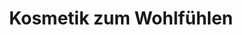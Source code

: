 ---
title: "Kosmetik zum Wohlfühlen"
url: /bad-fuessing/kosmetik-zum-wohlfuehlen/
shop: Kosmetik
---